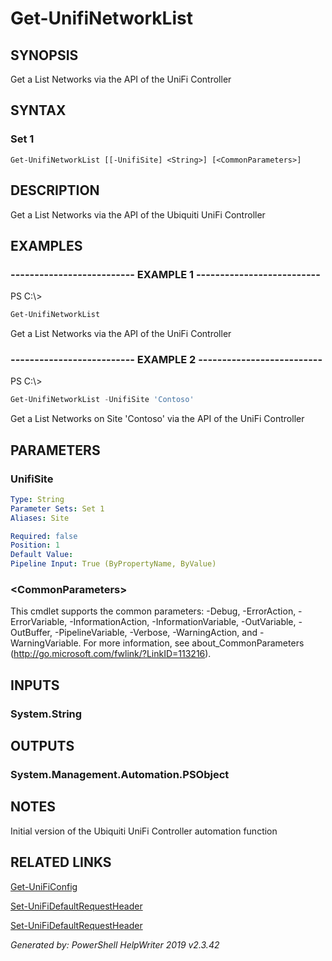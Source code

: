 ﻿# Get-UnifiNetworkList

## SYNOPSIS
Get a List Networks via the API of the UniFi Controller

## SYNTAX

### Set 1
```
Get-UnifiNetworkList [[-UnifiSite] <String>] [<CommonParameters>]
```

## DESCRIPTION
Get a List Networks via the API of the Ubiquiti UniFi Controller

## EXAMPLES

### -------------------------- EXAMPLE 1 --------------------------
PS C:\\\>
```powershell
Get-UnifiNetworkList
```

Get a List Networks via the API of the UniFi Controller

### -------------------------- EXAMPLE 2 --------------------------
PS C:\\\>
```powershell
Get-UnifiNetworkList -UnifiSite 'Contoso'
```

Get a List Networks on Site 'Contoso' via the API of the UniFi Controller

## PARAMETERS

### UnifiSite


```yaml
Type: String
Parameter Sets: Set 1
Aliases: Site

Required: false
Position: 1
Default Value: 
Pipeline Input: True (ByPropertyName, ByValue)
```

### \<CommonParameters\>
This cmdlet supports the common parameters: -Debug, -ErrorAction, -ErrorVariable, -InformationAction, -InformationVariable, -OutVariable, -OutBuffer, -PipelineVariable, -Verbose, -WarningAction, and -WarningVariable. For more information, see about_CommonParameters (http://go.microsoft.com/fwlink/?LinkID=113216).

## INPUTS

### System.String


## OUTPUTS

### System.Management.Automation.PSObject


## NOTES

Initial version of the Ubiquiti UniFi Controller automation function

## RELATED LINKS

[Get-UniFiConfig]()

[Set-UniFiDefaultRequestHeader]()

[Set-UniFiDefaultRequestHeader]()


*Generated by: PowerShell HelpWriter 2019 v2.3.42*
